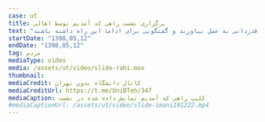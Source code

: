 ```yaml
---
case: ut
title: برگزاری نشست راهی که آمدیم توسط اهالی
text: "در متن دعوت به این نشست آمده است: اهالی و کسبه محدودۀ دانشگاه تهران قصد دارند روایتگر داستان خود از طرح توسعه دانشگاه باشند و با برگزاری نشستی داستان ایستادگی و مقاومت خود تا خروج املاک و مغازه‌هایشان از طرح مذکور را مرور کنند. آنان قصد دارند در این نشست از کسانی که در بیش از یک سال گذشته در کنارشان بوده‌اند، قدردانی به عمل بیاورند و گفتگویی برای ادامۀ این راه داشته باشند."
startDate: "1398,05,12"
endDate: "1398,05,12"
tag: مردم
mediaType: video
media: /assets/ut/video/slide-rahi.mov
thumbnail:
mediaCredit: کانال دانشگاه بدون تهران
mediaCreditUrl: https://t.me/UniBTeh/347
mediaCaption: کلیپ راهی که آمدیم نمایش داده شده در نشست
#mediaCaptionUrl: /assets/ut/video/slide-imani191222.mp4
---
```

